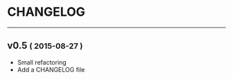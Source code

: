CHANGELOG
=========

------------------------------

v0.5 <small>( 2015-08-27 )</small>
------------------------------

* Small refactoring
* Add a CHANGELOG file


